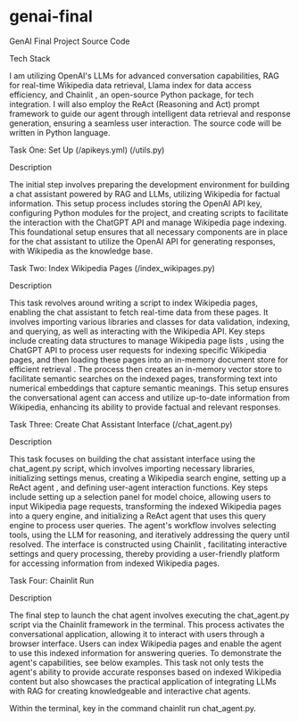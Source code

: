 # genai-final
GenAI Final Project Source Code

Tech Stack

I am utilizing OpenAI's LLMs for advanced conversation capabilities, RAG for real-time Wikipedia data retrieval, Llama index for data access efficiency, and Chainlit , an open-source Python package, for tech integration. I will also employ the ReAct (Reasoning and Act) prompt framework  to guide our agent through intelligent data retrieval and response generation, ensuring a seamless user interaction. The source code will be written in Python language. 

Task One: Set Up (/apikeys.yml) (/utils.py)

Description

The initial step involves preparing the development environment for building a chat assistant powered by RAG and LLMs, utilizing Wikipedia for factual information. This setup process includes storing the OpenAI API key, configuring Python modules for the project, and creating scripts to facilitate the interaction with the ChatGPT API and manage Wikipedia page indexing. This foundational setup ensures that all necessary components are in place for the chat assistant to utilize the OpenAI API for generating responses, with Wikipedia as the knowledge base.

Task Two: Index Wikipedia Pages (/index_wikipages.py)

Description

This task revolves around writing a script to index Wikipedia pages, enabling the chat assistant to fetch real-time data from these pages. It involves importing various libraries and classes for data validation, indexing, and querying, as well as interacting with the Wikipedia API. Key steps include creating data structures to manage Wikipedia page lists , using the ChatGPT API to process user requests for indexing specific Wikipedia pages, and then loading these pages into an in-memory document store for efficient retrieval . The process then creates an in-memory vector store to facilitate semantic searches on the indexed pages, transforming text into numerical embeddings that capture semantic meanings. This setup ensures the conversational agent can access and utilize up-to-date information from Wikipedia, enhancing its ability to provide factual and relevant responses.

Task Three: Create Chat Assistant Interface (/chat_agent.py)

Description

This task focuses on building the chat assistant interface using the chat_agent.py script, which involves importing necessary libraries, initializing settings menus, creating a Wikipedia search engine, setting up a ReAct agent , and defining user-agent interaction functions. Key steps include setting up a selection panel for model choice, allowing users to input Wikipedia page requests, transforming the indexed Wikipedia pages into a query engine, and initializing a ReAct agent that uses this query engine to process user queries. The agent's workflow involves selecting tools, using the LLM for reasoning, and iteratively addressing the query until resolved. The interface is constructed using Chainlit   , facilitating interactive settings and query processing, thereby providing a user-friendly platform for accessing information from indexed Wikipedia pages.

Task Four: Chainlit Run

Description

The final step to launch the chat agent involves executing the chat_agent.py script via the Chainlit framework in the terminal. This process activates the conversational application, allowing it to interact with users through a browser interface. Users can index Wikipedia pages and enable the agent to use this indexed information for answering queries. To demonstrate the agent's capabilities, see below examples. This task not only tests the agent's ability to provide accurate responses based on indexed Wikipedia content but also showcases the practical application of integrating LLMs with RAG for creating knowledgeable and interactive chat agents.

Within the terminal, key in the command chainlit run chat_agent.py. 






